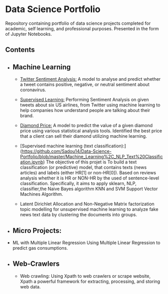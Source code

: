 # Data Science Portfolio
Repository containing portfolio of data science projects completed for academic, self learning, and professional purposes. Presented in the form of Jupyter Notebooks.

## Contents
- ## Machine Learning

   - [Twitter Sentiment Analysis:](https://github.com/Sadou14/Data-Science-Portfolio/blob/master/Twitter_Sentiment_Analysis.ipynb) A          model to analyse and predict whether a tweet contains positive, negative, or neutral sentiment about coronavirus.

   - [Supervised Learning:](https://github.com/Sadou14/Data-Science-Portfolio/blob/master/Sentiment_analysis.ipynb) Performing Sentiment      Analysis on given tweets about six US airlines, from Twitter using machine learning to      help companies how understand people        are talking about their brand.

   - [Diamond Price:](https://github.com/Sadou14/Data-Science-Portfolio/blob/master/diamond_price.ipynb) A model to predict the value of      a given diamond price using various statistical analysis tools. Identified the best        price that a client can sell their            diamond utilizing machine learning.

   - [Supervised machine learning (text classification):] (https://github.com/Sadou14/Data-Science-Portfolio/blob/master/Machine_Learning%2C_NLP_Text%20Classification.ipynb)
     The objective of this projet is To build a text classification (or predictive) model, that contains texts (news articles) and            labels (either HR[1] or non-HR[0]). Based on reviews analysis whether it is HR or NON-HR by the used of sentence-level                  classification. Specifically, it aims to apply sklearn, NLP, classifier,the Naive Bayes algorithm KNN and SVM Support Vector            Machines Algorithm. 

  - Latent Dirichlet Allocation and Non-Negative Matrix factorization topic modelling for unsupervised machine learning to analyze fake     news  text data by clustering the documents into groups.

- ## Micro Projects:

- ML with Multiple Linear Regression Using Multiple Linear Regression to predict gas consumptions.

- ## Web-Crawlers

  - Web crawling: Using Xpath to web crawlers or scrape website, Xpath a powerful framework for extracting, processing, and storing web     data.

